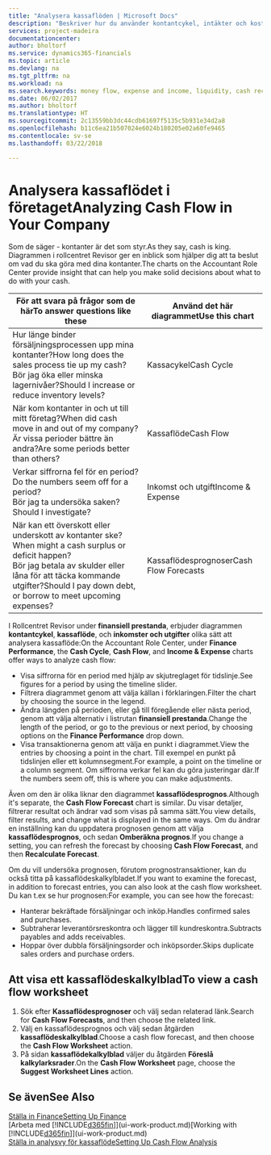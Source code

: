 ```yaml
---
title: "Analysera kassaflöden | Microsoft Docs"
description: "Beskriver hur du använder kontantcykel, intäkter och kostnader, kassaflöde och kassaflödesprognosdiagrammet för att analysera tidigare flöden av likvida medel från och till ditt företag."
services: project-madeira
documentationcenter: 
author: bholtorf
ms.service: dynamics365-financials
ms.topic: article
ms.devlang: na
ms.tgt_pltfrm: na
ms.workload: na
ms.search.keywords: money flow, expense and income, liquidity, cash receipts minus cash payments, Cartera
ms.date: 06/02/2017
ms.author: bholtorf
ms.translationtype: HT
ms.sourcegitcommit: 2c13559bb3dc44cdb61697f5135c5b931e34d2a8
ms.openlocfilehash: b11c6ea21b507024e6024b180205e02a60fe9465
ms.contentlocale: sv-se
ms.lasthandoff: 03/22/2018

---
```

# <a name="analyzing-cash-flow-in-your-company"></a><span data-ttu-id="41671-103">Analysera kassaflödet i företaget</span><span class="sxs-lookup"><span data-stu-id="41671-103">Analyzing Cash Flow in Your Company</span></span>
<span data-ttu-id="41671-104">Som de säger - kontanter är det som styr.</span><span class="sxs-lookup"><span data-stu-id="41671-104">As they say, cash is king.</span></span> <span data-ttu-id="41671-105">Diagrammen i rollcentret Revisor ger en inblick som hjälper dig att ta beslut om vad du ska göra med dina kontanter.</span><span class="sxs-lookup"><span data-stu-id="41671-105">The charts on the Accountant Role Center provide insight that can help you make solid decisions about what to do with your cash.</span></span>  

| <span data-ttu-id="41671-106">För att svara på frågor som de här</span><span class="sxs-lookup"><span data-stu-id="41671-106">To answer questions like these</span></span> | <span data-ttu-id="41671-107">Använd det här diagrammet</span><span class="sxs-lookup"><span data-stu-id="41671-107">Use this chart</span></span> |
| --- | --- |
| <span data-ttu-id="41671-108">Hur länge binder försäljningsprocessen upp mina kontanter?</span><span class="sxs-lookup"><span data-stu-id="41671-108">How long does the sales process tie up my cash?</span></span></br> <span data-ttu-id="41671-109">Bör jag öka eller minska lagernivåer?</span><span class="sxs-lookup"><span data-stu-id="41671-109">Should I increase or reduce inventory levels?</span></span> |<span data-ttu-id="41671-110">Kassacykel</span><span class="sxs-lookup"><span data-stu-id="41671-110">Cash Cycle</span></span> |
| <span data-ttu-id="41671-111">När kom kontanter in och ut till mitt företag?</span><span class="sxs-lookup"><span data-stu-id="41671-111">When did cash move in and out of my company?</span></span></br> <span data-ttu-id="41671-112">Är vissa perioder bättre än andra?</span><span class="sxs-lookup"><span data-stu-id="41671-112">Are some periods better than others?</span></span> |<span data-ttu-id="41671-113">Kassaflöde</span><span class="sxs-lookup"><span data-stu-id="41671-113">Cash Flow</span></span> |
| <span data-ttu-id="41671-114">Verkar siffrorna fel för en period?</span><span class="sxs-lookup"><span data-stu-id="41671-114">Do the numbers seem off for a period?</span></span></br> <span data-ttu-id="41671-115">Bör jag ta undersöka saken?</span><span class="sxs-lookup"><span data-stu-id="41671-115">Should I investigate?</span></span> |<span data-ttu-id="41671-116">Inkomst och utgift</span><span class="sxs-lookup"><span data-stu-id="41671-116">Income & Expense</span></span> |
| <span data-ttu-id="41671-117">När kan ett överskott eller underskott av kontanter ske?</span><span class="sxs-lookup"><span data-stu-id="41671-117">When might a cash surplus or deficit happen?</span></span></br> <span data-ttu-id="41671-118">Bör jag betala av skulder eller låna för att täcka kommande utgifter?</span><span class="sxs-lookup"><span data-stu-id="41671-118">Should I pay down debt, or borrow to meet upcoming expenses?</span></span> |<span data-ttu-id="41671-119">Kassaflödesprognoser</span><span class="sxs-lookup"><span data-stu-id="41671-119">Cash Flow Forecasts</span></span> |

<span data-ttu-id="41671-120">I Rollcentret Revisor under **finansiell prestanda**, erbjuder diagrammen **kontantcykel**, **kassaflöde**, och **inkomster och utgifter** olika sätt att analysera kassaflöde:</span><span class="sxs-lookup"><span data-stu-id="41671-120">On the Accountant Role Center, under **Finance Performance**, the **Cash Cycle**, **Cash Flow**, and **Income & Expense** charts offer ways to analyze cash flow:</span></span>  

* <span data-ttu-id="41671-121">Visa siffrorna för en period med hjälp av skjutreglaget för tidslinje.</span><span class="sxs-lookup"><span data-stu-id="41671-121">See figures for a period by using the timeline slider.</span></span>  
* <span data-ttu-id="41671-122">Filtrera diagrammet genom att välja källan i förklaringen.</span><span class="sxs-lookup"><span data-stu-id="41671-122">Filter the chart by choosing the source in the legend.</span></span>  
* <span data-ttu-id="41671-123">Ändra längden på perioden, eller gå till föregående eller nästa period, genom att välja alternativ i listrutan **finansiell prestanda**.</span><span class="sxs-lookup"><span data-stu-id="41671-123">Change the length of the period, or go to the previous or next period, by choosing options on the **Finance Performance** drop down.</span></span>  
* <span data-ttu-id="41671-124">Visa transaktionerna genom att välja en punkt i diagrammet.</span><span class="sxs-lookup"><span data-stu-id="41671-124">View the entries by choosing a point in the chart.</span></span> <span data-ttu-id="41671-125">Till exempel en punkt på tidslinjen eller ett kolumnsegment.</span><span class="sxs-lookup"><span data-stu-id="41671-125">For example, a point on the timeline or a column segment.</span></span> <span data-ttu-id="41671-126">Om siffrorna verkar fel kan du göra justeringar där.</span><span class="sxs-lookup"><span data-stu-id="41671-126">If the numbers seem off, this is where you can make adjustments.</span></span>  

<span data-ttu-id="41671-127">Även om den är olika liknar den diagrammet **kassaflödesprognos**.</span><span class="sxs-lookup"><span data-stu-id="41671-127">Although it's separate, the **Cash Flow Forecast** chart is similar.</span></span> <span data-ttu-id="41671-128">Du visar detaljer, filtrerar resultat och ändrar vad som visas på samma sätt.</span><span class="sxs-lookup"><span data-stu-id="41671-128">You view details, filter results, and change what is displayed in the same ways.</span></span> <span data-ttu-id="41671-129">Om du ändrar en inställning kan du uppdatera prognosen genom att välja **kassaflödesprognos**, och sedan **Omberäkna prognos**.</span><span class="sxs-lookup"><span data-stu-id="41671-129">If you change a setting, you can refresh the forecast by choosing **Cash Flow Forecast**, and then **Recalculate Forecast**.</span></span>

<span data-ttu-id="41671-130">Om du vill undersöka prognosen, förutom prognostransaktioner, kan du också titta på kassaflödeskalkylbladet.</span><span class="sxs-lookup"><span data-stu-id="41671-130">If you want to examine the forecast, in addition to forecast entries, you can also look at the cash flow worksheet.</span></span> <span data-ttu-id="41671-131">Du kan t.ex se hur prognosen:</span><span class="sxs-lookup"><span data-stu-id="41671-131">For example, you can see how the forecast:</span></span>

* <span data-ttu-id="41671-132">Hanterar bekräftade försäljningar och inköp.</span><span class="sxs-lookup"><span data-stu-id="41671-132">Handles confirmed sales and purchases.</span></span>  
* <span data-ttu-id="41671-133">Subtraherar leverantörsreskontra och lägger till kundreskontra.</span><span class="sxs-lookup"><span data-stu-id="41671-133">Subtracts payables and adds receivables.</span></span>  
* <span data-ttu-id="41671-134">Hoppar över dubbla försäljningsorder och inköpsorder.</span><span class="sxs-lookup"><span data-stu-id="41671-134">Skips duplicate sales orders and purchase orders.</span></span>  

## <a name="to-view-a-cash-flow-worksheet"></a><span data-ttu-id="41671-135">Att visa ett kassaflödeskalkylblad</span><span class="sxs-lookup"><span data-stu-id="41671-135">To view a cash flow worksheet</span></span>
1. <span data-ttu-id="41671-136">Sök efter **Kassaflödesprognoser** och välj sedan relaterad länk.</span><span class="sxs-lookup"><span data-stu-id="41671-136">Search for **Cash Flow Forecasts**, and then choose the related link.</span></span>  
2. <span data-ttu-id="41671-137">Välj en kassaflödesprognos och välj sedan åtgärden **kassaflödeskalkylblad**.</span><span class="sxs-lookup"><span data-stu-id="41671-137">Choose a cash flow forecast, and then choose the **Cash Flow Worksheet** action.</span></span>  
3. <span data-ttu-id="41671-138">På sidan **kassaflödekalkylblad** väljer du åtgärden **Föreslå kalkylarksrader**.</span><span class="sxs-lookup"><span data-stu-id="41671-138">On the **Cash Flow Worksheet** page, choose the **Suggest Worksheet Lines** action.</span></span>  

## <a name="see-also"></a><span data-ttu-id="41671-139">Se även</span><span class="sxs-lookup"><span data-stu-id="41671-139">See Also</span></span>
[<span data-ttu-id="41671-140">Ställa in Finance</span><span class="sxs-lookup"><span data-stu-id="41671-140">Setting Up Finance</span></span>](finance-setup-finance.md)  
<span data-ttu-id="41671-141">[Arbeta med [!INCLUDE[d365fin](includes/d365fin_md.md)]](ui-work-product.md)</span><span class="sxs-lookup"><span data-stu-id="41671-141">[Working with [!INCLUDE[d365fin](includes/d365fin_md.md)]](ui-work-product.md)</span></span>  
[<span data-ttu-id="41671-142">Ställa in analysvy för kassaflöde</span><span class="sxs-lookup"><span data-stu-id="41671-142">Setting Up Cash Flow Analysis</span></span>](finance-setup-cash-flow-analyses.md)  

